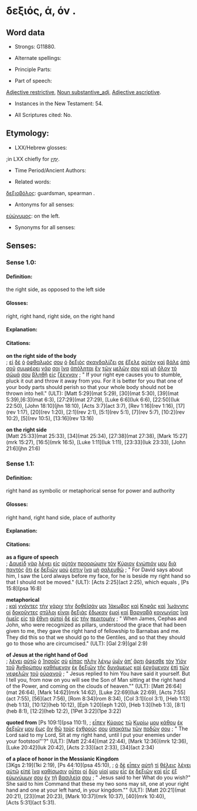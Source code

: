 # δεξιός, ά, όν .

<!-- Status: S2=NeedsFinalCheck -->
<!-- Lexica used for edits: BDAG LN  CVB -->

## Word data

* Strongs: G11880.


* Alternate spellings:

* Principle Parts: 

* Part of speech: 

[Adjective restrictive](http://ugg.readthedocs.io/en/latest/adjective_restrictive.html),
[Noun substantive_adj](http://ugg.readthedocs.io/en/latest/noun_substantive_adj.html),
[Adjective ascriptive](http://ugg.readthedocs.io/en/latest/adjective_ascriptive.html).

* Instances in the New Testament: 54.

* All Scriptures cited: Νο.

## Etymology: 

* LXX/Hebrew glosses: 

;in LXX chiefly for [יָמִין](//en-uhal/H3225).

* Time Period/Ancient Authors: 

* Related words: 

[δεξιοβόλος](../G11870/01.md): guardsman, spearman .

* Antonyms for all senses: 

[εὐώνυμος](../G21760/01.md): on the left.

* Synonyms for all senses:


## Senses:


### Sense 1.0: 

#### Definition: 

the right side, as opposed to the left side

#### Glosses: 

right, right hand, right side, on the right hand

#### Explanation: 

#### Citations: 

**on the right side of the body**  
; [εἰ](../G14870/01.md) [δὲ](../G11610/01.md) [ὁ](../G35880/01.md) [ὀφθαλμός](../G37880/01.md) [σου](../G47710/01.md) [ὁ](../G35880/01.md) [δεξιὸς](../G11880/01.md) [σκανδαλίζει](../G46240/01.md) [σε](../G47710/01.md) [ἔξελε](../G18070/01.md) [αὐτὸν](../G08460/01.md) [καὶ](../G25320/01.md) [βάλε](../G09060/01.md) [ἀπὸ](../G05750/01.md) [σοῦ](../G47710/01.md) [συμφέρει](../G48510/01.md) [γάρ](../G10630/01.md) [σοι](../G47710/01.md) [ἵνα](../G24430/01.md) [ἀπόληται](../G06220/01.md) [ἓν](../G15200/01.md) [τῶν](../G35880/01.md) [μελῶν](../G31960/01.md) [σου](../G47710/01.md) [καὶ](../G25320/01.md) [μὴ](../G33610/01.md) [ὅλον](../G36500/01.md) [τὸ](../G35880/01.md) [σῶμά](../G49830/01.md) [σου](../G47710/01.md) [βληθῇ](../G09060/01.md) [εἰς](../G15190/01.md) [Γέενναν](../G10670/01.md)
; " If your right eye causes you to stumble, pluck it out and throw it away from you. For it is better for you that one of your body parts should perish so that your whole body should not be thrown into hell." (ULT): 
[Matt 5:29](mat 5:29), [30](mat 5:30), [39](mat 5:39),[6:3](mat 6:3), [27:29](mat 27:29), [Luke 6:6](luk 6:6), [22:50](luk 22:50), [John 18:10](jhn 18:10), [Acts 3:7](act 3:7), [Rev 1:16](rev 1:16), [17](rev 1:17), [20](rev 1:20), [2:1](rev 2:1), [5:1](rev 5:1), [7](rev 5:7), [10:2](rev 10:2), [5](rev 10:5), [13:16](rev 13:16)


**on the right side**  
[Matt 25:33](mat 25:33), [34](mat 25:34), [27:38](mat 27:38), [Mark 15:27](mrk 15:27), [16:5](mrk 16:5), [Luke 1:11](luk 1:11), [23:33](luk 23:33), [John 21:6](jhn 21:6)

### Sense 1.1: 

#### Definition: 

right hand as symbolic or metaphorical sense for power and authority

#### Glosses: 

right hand, right hand side, place of authority

#### Explanation: 

#### Citations: 

**as a figure of speech**  
; [Δαυεὶδ](../G11380/01.md) [γὰρ](../G10630/01.md) [λέγει](../G30040/01.md) [εἰς](../G15190/01.md) [αὐτόν](../G08460/01.md) [προορώμην](../G43080/01.md) [τὸν](../G35880/01.md) [Κύριον](../G29620/01.md) [ἐνώπιόν](../G17990/01.md) [μου](../G14730/01.md) [διὰ](../G12230/01.md) [παντός](../G39560/01.md) [ὅτι](../G37540/01.md) [ἐκ](../G15370/01.md) [δεξιῶν](../G11880/01.md) [μού](../G14730/01.md) [ἐστιν](../G99999/01.md) [ἵνα](../G24430/01.md) [μὴ](../G33610/01.md) [σαλευθῶ](../G45310/01.md)
; " For David says about him, I saw the Lord always before my face, for he is beside my right hand so that I should not be moved." (ULT): 
[Acts 2:25](act 2:25), which equals , [Ps 15:8](psa 16:8)

**metaphorical**  
; [καὶ](../G25320/01.md) [γνόντες](../G10970/01.md) [τὴν](../G35880/01.md) [χάριν](../G54850/01.md) [τὴν](../G35880/01.md) [δοθεῖσάν](../G13250/01.md) [μοι](../G14730/01.md) [Ἰάκωβος](../G23850/01.md) [καὶ](../G25320/01.md) [Κηφᾶς](../G27860/01.md) [καὶ](../G25320/01.md) [Ἰωάννης](../G24910/01.md) [οἱ](../G35880/01.md) [δοκοῦντες](../G13800/01.md) [στῦλοι](../G47690/01.md) [εἶναι](../G99999/01.md) [δεξιὰς](../G11880/01.md) [ἔδωκαν](../G13250/01.md) [ἐμοὶ](../G14730/01.md) [καὶ](../G25320/01.md) [Βαρναβᾷ](../G09210/01.md) [κοινωνίας](../G28420/01.md) [ἵνα](../G24430/01.md) [ἡμεῖς](../G14730/01.md) [εἰς](../G15190/01.md) [τὰ](../G35880/01.md) [ἔθνη](../G14840/01.md) [αὐτοὶ](../G08460/01.md) [δὲ](../G11610/01.md) [εἰς](../G15190/01.md) [τὴν](../G35880/01.md) [περιτομήν](../G40610/01.md)
; " When James, Cephas and John, who were recognized as pillars, understood the grace that had been given to me, they gave the right hand of fellowship to Barnabas and me. They did this so that we should go to the Gentiles, and so that they should go to those who are circumcised." (ULT): 
[Gal 2:9](gal 2:9)

**of Jesus at the right hand of God**  
; [λέγει](../G30040/01.md) [αὐτῷ](../G08460/01.md) [ὁ](../G35880/01.md) [Ἰησοῦς](../G24240/01.md) [σὺ](../G47710/01.md) [εἶπας](../G30040/01.md) [πλὴν](../G41330/01.md) [λέγω](../G30040/01.md) [ὑμῖν](../G47710/01.md) [ἀπ’](../G05750/01.md) [ἄρτι](../G07370/01.md) [ὄψεσθε](../G37080/01.md) [τὸν](../G35880/01.md) [Υἱὸν](../G52070/01.md) [τοῦ](../G35880/01.md) [Ἀνθρώπου](../G04440/01.md) [καθήμενον](../G25210/01.md) [ἐκ](../G15370/01.md) [δεξιῶν](../G11880/01.md) [τῆς](../G35880/01.md) [δυνάμεως](../G14110/01.md) [καὶ](../G25320/01.md) [ἐρχόμενον](../G20640/01.md) [ἐπὶ](../G19090/01.md) [τῶν](../G35880/01.md) [νεφελῶν](../G35070/01.md) [τοῦ](../G35880/01.md) [οὐρανοῦ](../G37720/01.md)
; " Jesus replied to him You have said it yourself. But I tell you, from now on you will see the Son of Man sitting at the right hand of the Power, and coming on the clouds of heaven."" (ULT): 
[Matt 26:64](mat 26:64), [Mark 14:62](mrk 14:62), [Luke 22:69](luk 22:69), [Acts 7:55](act 7:55), [56](act 7:56), [Rom 8:34](rom 8:34),  [Col 3:1](col 3:1), [Heb 1:13](heb 1:13), [10:12](heb 10:12), [Eph 1:20](eph 1:20), [Heb 1:3](heb 1:3), [8:1](heb 8:1), [12:2](heb 12:2),  [1Pet 3:22](1pe 3:22)


**quoted from**
[Ps 109:1](psa 110:1), 
; [εἶπεν](../G30040/01.md) [Κύριος](../G29620/01.md) [τῷ](../G35880/01.md) [Κυρίῳ](../G29620/01.md) [μου](../G14730/01.md) [κάθου](../G25210/01.md) [ἐκ](../G15370/01.md) [δεξιῶν](../G11880/01.md) [μου](../G14730/01.md) [ἕως](../G21930/01.md) [ἂν](../G03020/01.md) [θῶ](../G50870/01.md) [τοὺς](../G35880/01.md) [ἐχθρούς](../G21900/01.md) [σου](../G47710/01.md) [ὑποκάτω](../G52700/01.md) [τῶν](../G35880/01.md) [ποδῶν](../G42280/01.md) [σου](../G47710/01.md)
; " The Lord said to my Lord, Sit at my right hand, until I put your enemies under your footstool"'?" (ULT): 
[Matt 22:44](mat 22:44), [Mark 12:36](mrk 12:36), [Luke 20:42](luk 20:42), [Acts 2:33](act 2:33), [34](act 2:34)

**of a place of honor in the Messianic Kingdom**  
[3Kgs 2:19](1ki 2:19), [Ps 44:10](psa 45:10),
; [ὁ](../G35880/01.md) [δὲ](../G11610/01.md) [εἶπεν](../G30040/01.md) [αὐτῇ](../G08460/01.md) [τί](../G51010/01.md) [θέλεις](../G23090/01.md) [λέγει](../G30040/01.md) [αὐτῷ](../G08460/01.md) [εἰπὲ](../G30040/01.md) [ἵνα](../G24430/01.md) [καθίσωσιν](../G25230/01.md) [οὗτοι](../G37780/01.md) [οἱ](../G35880/01.md) [δύο](../G14170/01.md) [υἱοί](../G52070/01.md) [μου](../G14730/01.md) [εἷς](../G15200/01.md) [ἐκ](../G15370/01.md) [δεξιῶν](../G11880/01.md) [καὶ](../G25320/01.md) [εἷς](../G15200/01.md) [ἐξ](../G15370/01.md) [εὐωνύμων](../G21760/01.md) [σου](../G47710/01.md) [ἐν](../G17220/01.md) [τῇ](../G35880/01.md) [βασιλείᾳ](../G09320/01.md) [σου](../G47710/01.md)
; " Jesus said to her What do you wish?" She said to him Command that these my two sons may sit, one at your right hand and one at your left hand, in your kingdom."" (ULT): 
[Matt 20:21](mat 20:21), [23](mat 20:23), [Mark 10:37](mrk 10:37), [40](mrk 10:40),  
 [Acts 5:31](act 5:31).